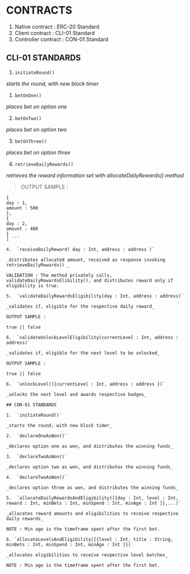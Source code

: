 # CONTRACTS

1. Native contract : ERC-20 Standard
2. Client contract : CLI-01 Standard
3. Controller contract : CON-01 Standard

## CLI-01 STANDARDS

1.  `initiateRound()`

_starts the round, with new block timer_

1.  `betOnOne()`

_places bet on option one_

2.  `betOnTwo()`

_places bet on option two_

3.  `betOnThree()`

_places bet on option three_

4.  `retrieveDailyRewards() `

_retrieves the reward information set with allocateDailyRewards() method_

> OUTPUT SAMPLE :

````[
{
day : 1,
amount : 500
},
{
day : 2,
amount : 400
}
] ```

4.  `receiveDailyReward( day : Int, address : address )`

_distributes allocated amount, received as response invoking retrieveDailyRewards() _

VALIDATION : The method privately calls, validateDailyRewardsElibility(), and distributes reward only if eligibility is true.

5.  `validateDailyRewardsEligibility(day : Int, address : address)`

_validates if, eligible for the respective daily reward_

OUTPUT SAMPLE :

true || false

6.  `validateUnlockLevelEligibility(currentLevel : Int, address : address)`

_validates if, eligible for the next level to be unlocked_

OUTPUT SAMPLE :

true || false

6.  `unlockLevel([{currentLevel : Int, address : address })`

_unlocks the next level and awards respective badges_

## CON-01 STANDARDS

1.  `initiateRound()`

_starts the round, with new block timer_

2.  `declareOneAsWon()`

_declares option one as won, and distributes the winning funds_

3.  `declareTwoAsWon()`

_declares option two as won, and distributes the winning funds_

4.  `declareTwoAsWon()`

_declares option three as won, and distributes the winning funds_

5.  `allocateDailyRewardsAndEligibility([{day : Int, level : Int, reward : Int, minBets : Int, minSpend : Int, minAge : Int ]},...)`

_allocates reward amounts and eligibilities to receive respective daily rewards_

NOTE : Min age is the timeframe spent after the first bet.

6. `allocateLevelsAndEligibility([{level : Int, title : String, minBets : Int, minSpend : Int, minAge : Int ]})`

_allocates eligibilities to receive respective level batches_

NOTE : Min age is the timeframe spent after the first bet.
````
